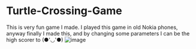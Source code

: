 # Turtle-Crossing-Game
This is very fun game I made. I played this game in old Nokia phones, anyway finally I made this, and by changing some parameters I can be the high scorer to (●'◡'●)
![image](https://github.com/subhrajyotisaha007/Turtle-Crossing-Game/assets/75173603/7479125b-1a48-48f8-96fb-1370a870a3d8)
